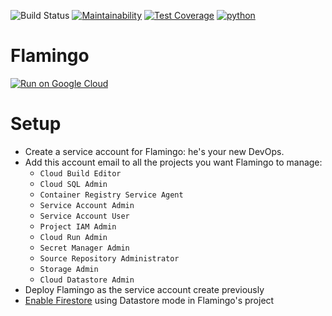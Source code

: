 ![Build Status](https://github.com/flamingo-run/flamingo/workflows/Github%20CI/badge.svg)
[![Maintainability](https://api.codeclimate.com/v1/badges/50d9f44092cbc7ee4308/maintainability)](https://codeclimate.com/github/flamingo-run/flamingo/maintainability)
[![Test Coverage](https://api.codeclimate.com/v1/badges/50d9f44092cbc7ee4308/test_coverage)](https://codeclimate.com/github/flamingo-run/flamingo/test_coverage)
[![python](https://img.shields.io/badge/python-3.8-blue.svg)](https://www.python.org/)

# Flamingo

[![Run on Google Cloud](https://deploy.cloud.run/button.svg)](https://deploy.cloud.run)


# Setup

- Create a service account for Flamingo: he's your new DevOps.
- Add this account email to all the projects you want Flamingo to manage:
   - `Cloud Build Editor`
   - `Cloud SQL Admin`
   - `Container Registry Service Agent`
   - `Service Account Admin`
   - `Service Account User`
   - `Project IAM Admin`
   - `Cloud Run Admin`
   - `Secret Manager Admin`
   - `Source Repository Administrator`
   - `Storage Admin`
   - `Cloud Datastore Admin`
- Deploy Flamingo as the service account create previously
- [Enable Firestore](https://console.cloud.google.com/firestore/data) using Datastore mode in Flamingo's project
 
